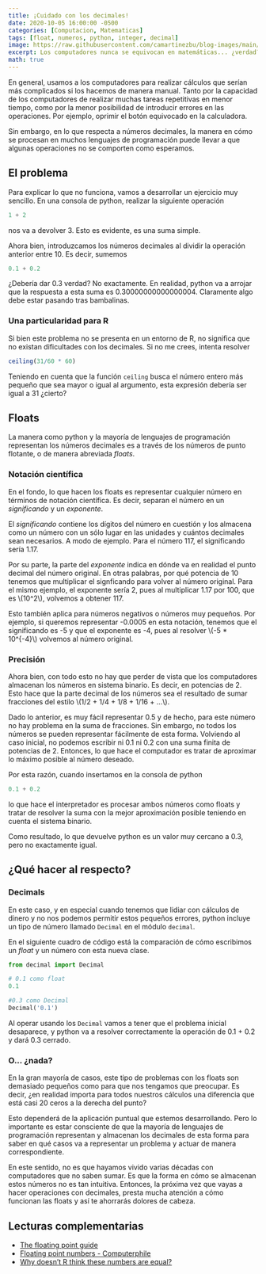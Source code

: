 ```yaml
---
title: ¡Cuidado con los decimales!
date: 2020-10-05 16:00:00 -0500
categories: [Computacion, Matematicas]
tags: [float, numeros, python, integer, decimal]
image: https://raw.githubusercontent.com/camartinezbu/blog-images/main/posts/2020-10-05-cuidado-con-los-decimales/thumbnail-calculator.jpg
excerpt: Los computadores nunca se equivocan en matemáticas... ¿verdad?
math: true
---
```


En general, usamos a los computadores para realizar cálculos que serían más complicados si los hacemos de manera manual. Tanto por la capacidad de los computadores de realizar muchas tareas repetitivas en menor tiempo, como por la menor posibilidad de introducir errores en las operaciones. Por ejemplo, oprimir el botón equivocado en la calculadora.

Sin embargo, en lo que respecta a números decimales, la manera en cómo se procesan en muchos lenguajes de programación puede llevar a que algunas operaciones no se comporten como esperamos.

## El problema

Para explicar lo que no funciona, vamos a desarrollar un ejercicio muy sencillo. En una consola de python, realizar la siguiente operación

```python
1 + 2
```

nos va a devolver 3. Esto es evidente, es una suma simple.

Ahora bien, introduzcamos los números decimales al dividir la operación anterior entre 10. Es decir, sumemos

```python
0.1 + 0.2
```

¿Debería dar 0.3 verdad? No exactamente. En realidad, python va a arrojar que la respuesta a esta suma es 0.30000000000000004. Claramente algo debe estar pasando tras bambalinas.

### Una particularidad para R

Si bien este problema no se presenta en un entorno de R, no significa que no existan dificultades con los decimales. Si no me crees, intenta resolver  

```r
ceiling(31/60 * 60)
```

Teniendo en cuenta que la función `ceiling` busca el número entero más pequeño que sea mayor o igual al argumento, esta expresión debería ser igual a 31 ¿cierto?

## Floats

La manera como python y la mayoría de lenguajes de programación representan los números decimales es a través de los números de punto flotante, o de manera abreviada *floats*.

### Notación científica

En el fondo, lo que hacen los floats es representar cualquier número en términos de notación científica. Es decir, separan el número en un *significando* y un *exponente*.

El *significando* contiene los dígitos del número en cuestión y los almacena como un número con un sólo lugar en las unidades y cuántos decimales sean necesarios. A modo de ejemplo. Para el número 117, el significando sería 1.17.

Por su parte, la parte del *exponente* indica en dónde va en realidad el punto decimal del número original. En otras palabras, por qué potencia de 10 tenemos que multiplicar el signficando para volver al número original. Para el mismo ejemplo, el exponente sería 2, pues al multiplicar 1.17 por 100, que es \\(10^2\\), volvemos a obtener 117.

Esto también aplica para números negativos o números muy pequeños. Por ejemplo, si queremos representar -0.0005 en esta notación, tenemos que el significando es -5 y que el exponente es -4, pues al resolver \\(-5 * 10^{-4}\\) volvemos al número original.

### Precisión

Ahora bien, con todo esto no hay que perder de vista que los computadores almacenan los números en sistema binario. Es decir, en potencias de 2. Esto hace que la parte decimal de los números sea el resultado de sumar fracciones del estilo \\(1/2 + 1/4 + 1/8 + 1/16 + ...\\).

Dado lo anterior, es muy fácil representar 0.5 y de hecho, para este número no hay problema en la suma de fracciones. Sin embargo, no todos los números se pueden representar fácilmente de esta forma. Volviendo al caso inicial, no podemos escribir ni 0.1 ni 0.2 con una suma finita de potencias de 2. Entonces, lo que hace el computador es tratar de aproximar lo máximo posible al número deseado.

Por esta razón, cuando insertamos en la consola de python

```python
0.1 + 0.2
```

lo que hace el interpretador es procesar ambos números como floats y tratar de resolver la suma con la mejor aproximación posible teniendo en cuenta el sistema binario.

Como resultado, lo que devuelve python es un valor muy cercano a 0.3, pero no exactamente igual.

## ¿Qué hacer al respecto?

### Decimals

En este caso, y en especial cuando tenemos que lidiar con cálculos de dinero y no nos podemos permitir estos pequeños errores, python incluye un tipo de número llamado `Decimal` en el módulo `decimal`. 

En el siguiente cuadro de código está la comparación de cómo escribimos un *float* y un número con esta nueva clase.

```python
from decimal import Decimal

# 0.1 como float
0.1

#0.3 como Decimal
Decimal('0.1')
```

Al operar usando los `Decimal` vamos a tener que el problema inicial desaparece, y python va a resolver correctamente la operación de 0.1 + 0.2 y dará 0.3 cerrado.

### O... ¿nada?

En la gran mayoría de casos, este tipo de problemas con los floats son demasiado pequeños como para que nos tengamos que preocupar. Es decir, ¿en realidad importa para todos nuestros cálculos una diferencia que está casi 20 ceros a la derecha del punto?

Esto dependerá de la aplicación puntual que estemos desarrollando. Pero lo importante es estar consciente de que la mayoría de lenguajes de programación representan y almacenan los decimales de esta forma  para saber en qué casos va a representar un problema y actuar de manera correspondiente.

En este sentido, no es que hayamos vivido varias décadas con computadores que no saben sumar. Es que la forma en cómo se almacenan estos números no es tan intuitiva. Entonces, la próxima vez que vayas a hacer operaciones con decimales, presta mucha atención a cómo funcionan las floats y así te ahorrarás dolores de cabeza.

## Lecturas complementarias

- [The floating point guide](https://floating-point-gui.de/)
- [Floating point numbers - Computerphile](https://www.youtube.com/watch?v=PZRI1IfStY0)
- [Why doesn’t R think these numbers are equal?](https://cran.r-project.org/doc/FAQ/R-FAQ.html#Why-doesn_0027t-R-think-these-numbers-are-equal_003f)
